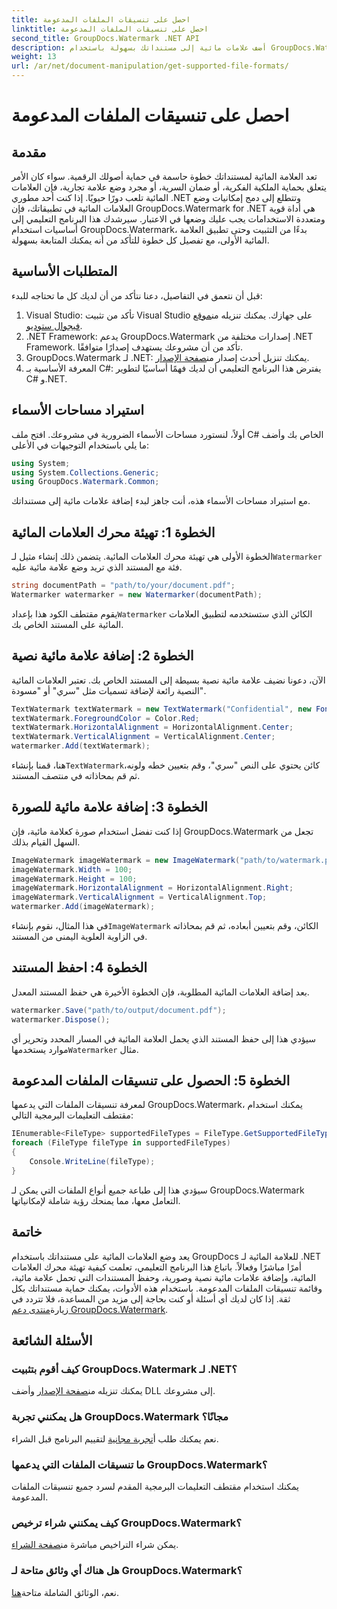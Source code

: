 ```yaml
---
title: احصل على تنسيقات الملفات المدعومة
linktitle: احصل على تنسيقات الملفات المدعومة
second_title: GroupDocs.Watermark .NET API
description: أضف علامات مائية إلى مستنداتك بسهولة باستخدام GroupDocs.Watermark لـ .NET. اتبع دليلنا الشامل خطوة بخطوة لحماية أصولك الرقمية.
weight: 13
url: /ar/net/document-manipulation/get-supported-file-formats/
---
```


# احصل على تنسيقات الملفات المدعومة

## مقدمة
تعد العلامة المائية لمستنداتك خطوة حاسمة في حماية أصولك الرقمية. سواء كان الأمر يتعلق بحماية الملكية الفكرية، أو ضمان السرية، أو مجرد وضع علامة تجارية، فإن العلامات المائية تلعب دورًا حيويًا. إذا كنت أحد مطوري .NET وتتطلع إلى دمج إمكانيات وضع العلامات المائية في تطبيقاتك، فإن GroupDocs.Watermark for .NET هي أداة قوية ومتعددة الاستخدامات يجب عليك وضعها في الاعتبار. سيرشدك هذا البرنامج التعليمي إلى أساسيات استخدام GroupDocs.Watermark، بدءًا من التثبيت وحتى تطبيق العلامة المائية الأولى، مع تفصيل كل خطوة للتأكد من أنه يمكنك المتابعة بسهولة.
## المتطلبات الأساسية
قبل أن نتعمق في التفاصيل، دعنا نتأكد من أن لديك كل ما تحتاجه للبدء:
1.  Visual Studio: تأكد من تثبيت Visual Studio على جهازك. يمكنك تنزيله من[موقع فيجوال ستوديو](https://visualstudio.microsoft.com/).
2. .NET Framework: يدعم GroupDocs.Watermark إصدارات مختلفة من .NET Framework. تأكد من أن مشروعك يستهدف إصدارًا متوافقًا.
3. GroupDocs.Watermark لـ .NET: يمكنك تنزيل أحدث إصدار من[صفحة الإصدار](https://releases.groupdocs.com/Watermark/net/).
4. المعرفة الأساسية بـ C#: يفترض هذا البرنامج التعليمي أن لديك فهمًا أساسيًا لتطوير C# و.NET.
## استيراد مساحات الأسماء
أولاً، لنستورد مساحات الأسماء الضرورية في مشروعك. افتح ملف C# الخاص بك وأضف ما يلي باستخدام التوجيهات في الأعلى:
```csharp
using System;
using System.Collections.Generic;
using GroupDocs.Watermark.Common;
```
مع استيراد مساحات الأسماء هذه، أنت جاهز لبدء إضافة علامات مائية إلى مستنداتك.

## الخطوة 1: تهيئة محرك العلامات المائية
 الخطوة الأولى هي تهيئة محرك العلامات المائية. يتضمن ذلك إنشاء مثيل لـ`Watermarker` فئة مع المستند الذي تريد وضع علامة مائية عليه.
```csharp
string documentPath = "path/to/your/document.pdf";
Watermarker watermarker = new Watermarker(documentPath);
```
 يقوم مقتطف الكود هذا بإعداد`Watermarker` الكائن الذي ستستخدمه لتطبيق العلامات المائية على المستند الخاص بك.
## الخطوة 2: إضافة علامة مائية نصية
الآن، دعونا نضيف علامة مائية نصية بسيطة إلى المستند الخاص بك. تعتبر العلامات المائية النصية رائعة لإضافة تسميات مثل "سري" أو "مسودة".
```csharp
TextWatermark textWatermark = new TextWatermark("Confidential", new Font("Arial", 36));
textWatermark.ForegroundColor = Color.Red;
textWatermark.HorizontalAlignment = HorizontalAlignment.Center;
textWatermark.VerticalAlignment = VerticalAlignment.Center;
watermarker.Add(textWatermark);
```
 هنا، قمنا بإنشاء`TextWatermark`كائن يحتوي على النص "سري"، وقم بتعيين خطه ولونه، ثم قم بمحاذاته في منتصف المستند.
## الخطوة 3: إضافة علامة مائية للصورة
إذا كنت تفضل استخدام صورة كعلامة مائية، فإن GroupDocs.Watermark تجعل من السهل القيام بذلك.
```csharp
ImageWatermark imageWatermark = new ImageWatermark("path/to/watermark.png");
imageWatermark.Width = 100;
imageWatermark.Height = 100;
imageWatermark.HorizontalAlignment = HorizontalAlignment.Right;
imageWatermark.VerticalAlignment = VerticalAlignment.Top;
watermarker.Add(imageWatermark);
```
 في هذا المثال، نقوم بإنشاء`ImageWatermark` الكائن، وقم بتعيين أبعاده، ثم قم بمحاذاته في الزاوية العلوية اليمنى من المستند.
## الخطوة 4: احفظ المستند
بعد إضافة العلامات المائية المطلوبة، فإن الخطوة الأخيرة هي حفظ المستند المعدل.
```csharp
watermarker.Save("path/to/output/document.pdf");
watermarker.Dispose();
```
 سيؤدي هذا إلى حفظ المستند الذي يحمل العلامة المائية في المسار المحدد وتحرير أي موارد يستخدمها`Watermarker` مثال.
## الخطوة 5: الحصول على تنسيقات الملفات المدعومة
لمعرفة تنسيقات الملفات التي يدعمها GroupDocs.Watermark، يمكنك استخدام مقتطف التعليمات البرمجية التالي:
```csharp
IEnumerable<FileType> supportedFileTypes = FileType.GetSupportedFileTypes();
foreach (FileType fileType in supportedFileTypes)
{
    Console.WriteLine(fileType);
}
```
سيؤدي هذا إلى طباعة جميع أنواع الملفات التي يمكن لـ GroupDocs.Watermark التعامل معها، مما يمنحك رؤية شاملة لإمكانياتها.
## خاتمة
يعد وضع العلامات المائية على مستنداتك باستخدام GroupDocs للعلامة المائية لـ .NET أمرًا مباشرًا وفعالاً. باتباع هذا البرنامج التعليمي، تعلمت كيفية تهيئة محرك العلامات المائية، وإضافة علامات مائية نصية وصورية، وحفظ المستندات التي تحمل علامة مائية، وقائمة تنسيقات الملفات المدعومة. باستخدام هذه الأدوات، يمكنك حماية مستنداتك بكل ثقة.
 إذا كان لديك أي أسئلة أو كنت بحاجة إلى مزيد من المساعدة، فلا تتردد في زيارة[منتدى دعم GroupDocs.Watermark](https://forum.groupdocs.com/c/watermark/19).
## الأسئلة الشائعة
### كيف أقوم بتثبيت GroupDocs.Watermark لـ .NET؟
 يمكنك تنزيله من[صفحة الإصدار](https://releases.groupdocs.com/Watermark/net/) وأضف DLL إلى مشروعك.
### هل يمكنني تجربة GroupDocs.Watermark مجانًا؟
 نعم يمكنك طلب أ[تجربة مجانية](https://releases.groupdocs.com/) لتقييم البرنامج قبل الشراء.
### ما تنسيقات الملفات التي يدعمها GroupDocs.Watermark؟
يمكنك استخدام مقتطف التعليمات البرمجية المقدم لسرد جميع تنسيقات الملفات المدعومة.
### كيف يمكنني شراء ترخيص GroupDocs.Watermark؟
 يمكن شراء التراخيص مباشرة من[صفحة الشراء](https://purchase.groupdocs.com/buy).
### هل هناك أي وثائق متاحة لـ GroupDocs.Watermark؟
 نعم، الوثائق الشاملة متاحة[هنا](https://tutorials.groupdocs.com/Watermark/net/).